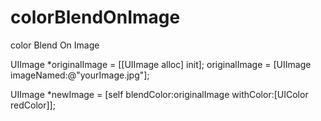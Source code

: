 colorBlendOnImage
=================

color Blend On Image

UIImage *originalImage = [[UIImage alloc] init];
originalImage = [UIImage imageNamed:@"yourImage.jpg"];

UIImage *newImage = [self blendColor:originalImage withColor:[UIColor redColor]];
